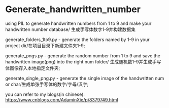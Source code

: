 # Generate_handwritten_number
using PIL to generate handwritten numbers from 1 to 9 and make your handwritten number database/ 生成手写体数字1-9并构建数据集 

generate_folders_1to9.py  - generate the folders named by 1-9 in your project dir/在项目目录下新建文件夹1-9;

generate_pngs.py          - generate the random number from 1 to 9 and save the handwritten image(png) into the right num folder/ 生成随机数1-9并生成手写体图像存入本地指定文件夹;

generate_single_png.py    - generate the single image of the handwritten num or char/生成单张手写体的数字/字母/汉字;

you can refer to my blogs(in chinese): https://www.cnblogs.com/AdaminXie/p/8379749.html
